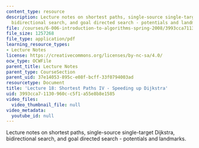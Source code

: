 ```yaml
---
content_type: resource
description: Lecture notes on shortest paths, single-source single-target Dijkstra,
  bidirectional search, and goal directed search - potentials and landmarks.
file: /courses/6-006-introduction-to-algorithms-spring-2008/3993cca71130960cc5f1a55e8b8e1585_lec18.pdf
file_size: 1257268
file_type: application/pdf
learning_resource_types:
- Lecture Notes
license: https://creativecommons.org/licenses/by-nc-sa/4.0/
ocw_type: OCWFile
parent_title: Lecture Notes
parent_type: CourseSection
parent_uid: 37e14053-895c-e08f-bcff-33f0794003ad
resourcetype: Document
title: 'Lecture 18: Shortest Paths IV - Speeding up Dijkstra'
uid: 3993cca7-1130-960c-c5f1-a55e8b8e1585
video_files:
  video_thumbnail_file: null
video_metadata:
  youtube_id: null
---
```

Lecture notes on shortest paths, single-source single-target Dijkstra, bidirectional search, and goal directed search - potentials and landmarks.